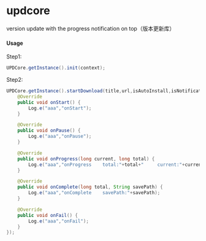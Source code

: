 # updcore
version update with the progress notification on top（版本更新库）

#### Usage
Step1:
```java
UPDCore.getInstance().init(context);
```
Step2:
```java
UPDCore.getInstance().startDownload(title,url,isAutoInstall,isNotificationProgress, new UPDListener() {
    @Override
    public void onStart() {
        Log.e("aaa","onStart");
    }

    @Override
    public void onPause() {
        Log.e("aaa","onPause");
    }

    @Override
    public void onProgress(long current, long total) {
        Log.e("aaa","onProgress    total:"+total+"     current:"+current);
    }

    @Override
    public void onComplete(long total, String savePath) {
        Log.e("aaa","onComplete    savePath:"+savePath);
    }

    @Override
    public void onFail() {
        Log.e("aaa","onFail");
    }
});
```
